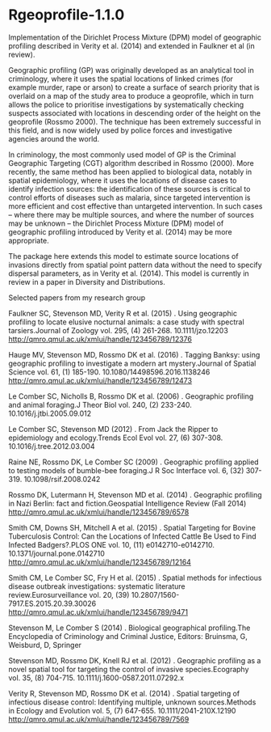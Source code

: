 # Rgeoprofile-1.1.0
Implementation of the Dirichlet Process Mixture (DPM) model of geographic profiling described in Verity et al. (2014) and extended in Faulkner et al (in review). 

Geographic profiling (GP) was originally developed as an analytical tool in criminology, where it uses the spatial locations of linked crimes (for example murder, rape or arson) to create a surface of search priority that is overlaid on a map of the study area to produce a geoprofile, which in turn allows the police to prioritise investigations by systematically checking suspects associated with locations in descending order of the height on the geoprofile (Rossmo 2000). The technique has been extremely successful in this field, and is now widely used by police forces and investigative agencies around the world. 

In criminology, the most commonly used model of GP is the Criminal Geographic Targeting (CGT) algorithm described in Rossmo (2000). More recently, the same method has been applied to biological data, notably in spatial epidemiology, where it uses the locations of disease cases to identify infection sources: the identification of these sources is critical to control efforts of diseases such as malaria, since targeted intervention is more efficient and cost effective than untargeted intervention. In such cases – where there may be multiple sources, and where the number of sources may be unknown – the Dirichlet Process Mixture (DPM) model of geographic profiling introduced by Verity et al. (2014) may be more appropriate.

The package here extends this model to estimate source locations of invasions directly from spatial point pattern data without the need to specify dispersal parameters, as in Verity et al. (2014). This model is currently in review in a paper in Diversity and Distributions.

Selected papers from my research group

Faulkner SC, Stevenson MD, Verity R et al. (2015) . Using geographic profiling to locate elusive nocturnal animals: a case study with spectral tarsiers.Journal of Zoology vol. 295, (4) 261-268.
10.1111/jzo.12203
http://qmro.qmul.ac.uk/xmlui/handle/123456789/12376

Hauge MV, Stevenson MD, Rossmo DK et al. (2016) . Tagging Banksy: using geographic profiling to investigate a modern art mystery.Journal of Spatial Science vol. 61, (1) 185-190.
10.1080/14498596.2016.1138246
http://qmro.qmul.ac.uk/xmlui/handle/123456789/12473

Le Comber SC, Nicholls B, Rossmo DK et al. (2006) . Geographic profiling and animal foraging.J Theor Biol vol. 240, (2) 233-240.
10.1016/j.jtbi.2005.09.012

Le Comber SC, Stevenson MD (2012) . From Jack the Ripper to epidemiology and ecology.Trends Ecol Evol vol. 27, (6) 307-308.
10.1016/j.tree.2012.03.004

Raine NE, Rossmo DK, Le Comber SC (2009) . Geographic profiling applied to testing models of bumble-bee foraging.J R Soc Interface vol. 6, (32) 307-319.
10.1098/rsif.2008.0242

Rossmo DK, Lutermann H, Stevenson MD et al. (2014) . Geographic profiling in Nazi Berlin: fact and fiction.Geospatial Intelligence Review (Fall 2014)
http://qmro.qmul.ac.uk/xmlui/handle/123456789/6578

Smith CM, Downs SH, Mitchell A et al. (2015) . Spatial Targeting for Bovine Tuberculosis Control: Can the Locations of Infected Cattle Be Used to Find Infected Badgers?.PLOS ONE vol. 10, (11) e0142710-e0142710.
10.1371/journal.pone.0142710
http://qmro.qmul.ac.uk/xmlui/handle/123456789/12164

Smith CM, Le Comber SC, Fry H et al. (2015) . Spatial methods for infectious disease outbreak investigations: systematic literature review.Eurosurveillance vol. 20, (39)
10.2807/1560-7917.ES.2015.20.39.30026
http://qmro.qmul.ac.uk/xmlui/handle/123456789/9471

Stevenson M, Le Comber S (2014) . Biological geographical profiling.The Encyclopedia of Criminology and Criminal Justice, Editors: Bruinsma, G, Weisburd, D, Springer

Stevenson MD, Rossmo DK, Knell RJ et al. (2012) . Geographic profiling as a novel spatial tool for targeting the control of invasive species.Ecography vol. 35, (8) 704-715.
10.1111/j.1600-0587.2011.07292.x

Verity R, Stevenson MD, Rossmo DK et al. (2014) . Spatial targeting of infectious disease control: Identifying multiple, unknown sources.Methods in Ecology and Evolution vol. 5, (7) 647-655.
10.1111/2041-210X.12190
http://qmro.qmul.ac.uk/xmlui/handle/123456789/7569
